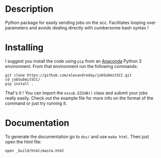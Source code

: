 # Description
Python package for easily sending jobs on the scc. Facilitates looping over parameters and avoids dealing directly with cumbersome bash syntax !

# Installing
I suggest you install the code using ```pip``` from an [Anaconda](https://conda.io/docs/user-guide/tasks/manage-environments.html) Python 3 environment. From that environment run the following commands:
```
git clone https://github.com/alexandreday/jobSubmitSCC.git
cd jobSubmitSCC/
pip install .
```
That's it ! You can import the ```ezsub.EZSUB()``` class and submit your jobs really easily. Check out the example file for more info on the format of the command or just try running it.

# Documentation
To generate the documentation go to ```doc/``` and use ```make html```. 
Then just open the html file:
```
open _build/html/masta.html
```
